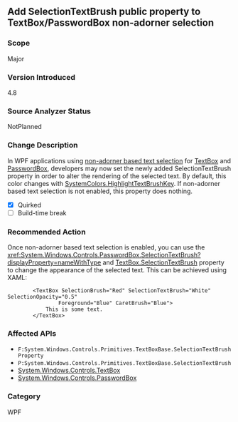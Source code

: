 ## Add SelectionTextBrush public property to TextBox/PasswordBox non-adorner selection

### Scope
Major

### Version Introduced
4.8

### Source Analyzer Status
NotPlanned

### Change Description
In WPF applications using [non-adorner based text selection](wpf-TextBox-PasswordBox-text-selection-does-not-follow-system-colors.md) for [TextBox](xref:System.Windows.Controls.TextBox) and [PasswordBox](xref:System.Windows.Controls.PasswordBox), developers may now set the newly added SelectionTextBrush property in order to alter the rendering of the selected text.  By default, this color changes with [SystemColors.HighlightTextBrushKey](xref:System.Windows.SystemColors.HighlightTextBrushKey).  If non-adorner based text selection is not enabled, this property does nothing.

- [x] Quirked
- [ ] Build-time break

### Recommended Action
Once non-adorner based text selection is enabled, you can use the <xref:System.Windows.Controls.PasswordBox.SelectionTextBrush?displayProperty=nameWithType> and [TextBox.SelectionTextBrush](xref:System.Windows.Controls.Primitives.TextBoxBase.SelectionTextBrush) property to change the appearance of the selected text. This can be achieved using XAML:


```xaml
        <TextBox SelectionBrush="Red" SelectionTextBrush="White"  SelectionOpacity="0.5"
                Foreground="Blue" CaretBrush="Blue">
            This is some text.
        </TextBox>
```


### Affected APIs
* `F:System.Windows.Controls.Primitives.TextBoxBase.SelectionTextBrushProperty`
* `P:System.Windows.Controls.Primitives.TextBoxBase.SelectionTextBrush`
* [System.Windows.Controls.TextBox](xref:System.Windows.Controls.TextBox) 
* [System.Windows.Controls.PasswordBox](xref:System.Windows.Controls.PasswordBox) 

### Category
WPF

<!--
    ### Original Bug
        433560
        488213
        503411
        614397
-->
